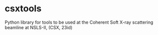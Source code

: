 csxtools
========
Python library for tools to be used at the Coherent Soft X-ray scattering 
beamline at NSLS-II, (CSX, 23id)
